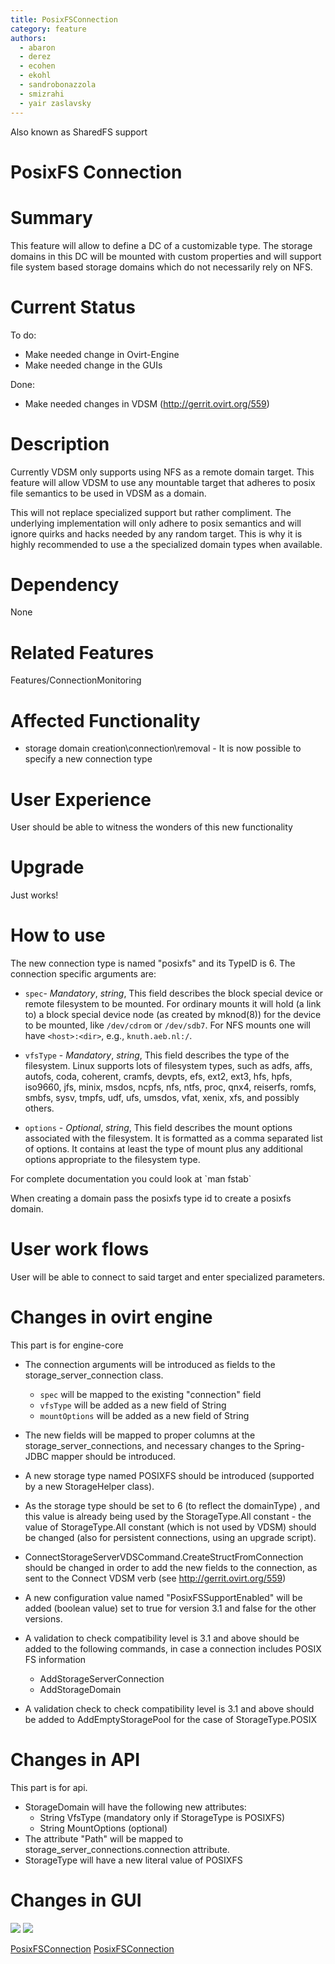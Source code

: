 ```yaml
---
title: PosixFSConnection
category: feature
authors:
  - abaron
  - derez
  - ecohen
  - ekohl
  - sandrobonazzola
  - smizrahi
  - yair zaslavsky
---
```


Also known as SharedFS support

# PosixFS Connection

# Summary

This feature will allow to define a DC of a customizable type.
The storage domains in this DC will be mounted with custom properties and will support file system based storage domains which do not necessarily rely on NFS.

# Current Status

To do:

*   Make needed change in Ovirt-Engine
*   Make needed change in the GUIs

Done:

*   Make needed changes in VDSM (<http://gerrit.ovirt.org/559>)

# Description

Currently VDSM only supports using NFS as a remote domain target. This feature will allow VDSM to use any mountable target that adheres to posix file semantics to be used in VDSM as a domain.

This will not replace specialized support but rather compliment. The underlying implementation will only adhere to posix semantics and will ignore quirks and hacks needed by any random target. This is why it is highly recommended to use a the specialized domain types when available.

# Dependency

None

# Related Features

Features/ConnectionMonitoring

# Affected Functionality

*   storage domain creation\\connection\\removal - It is now possible to specify a new connection type

# User Experience

User should be able to witness the wonders of this new functionality

# Upgrade

Just works!

# How to use

The new connection type is named "posixfs" and its TypeID is 6.
The connection specific arguments are:

*   `spec`- *Mandatory*, *string*, This field describes the block special device or remote filesystem to be mounted. For ordinary mounts it will hold (a link to) a block special device node (as created by mknod(8)) for the device to be mounted, like `/dev/cdrom` or `/dev/sdb7`. For NFS mounts one will have `<host>:<dir>`, e.g., `knuth.aeb.nl:/`.

*   `vfsType` - *Mandatory*, *string*, This field describes the type of the filesystem. Linux supports lots of filesystem types, such as adfs, affs, autofs, coda, coherent, cramfs, devpts, efs, ext2, ext3, hfs, hpfs, iso9660, jfs, minix, msdos, ncpfs, nfs, ntfs, proc, qnx4, reiserfs, romfs, smbfs, sysv, tmpfs, udf, ufs, umsdos, vfat, xenix, xfs, and possibly others.
*   `options` - *Optional*, *string*, This field describes the mount options associated with the filesystem. It is formatted as a comma separated list of options. It contains at least the type of mount plus any additional options appropriate to the filesystem type.

For complete documentation you could look at \`man fstab\`

When creating a domain pass the posixfs type id to create a posixfs domain.

# User work flows

User will be able to connect to said target and enter specialized parameters.

# Changes in ovirt engine

This part is for engine-core

*   The connection arguments will be introduced as fields to the storage_server_connection class.
    -   `spec` will be mapped to the existing "connection" field
    -   `vfsType` will be added as a new field of String
    -   `mountOptions` will be added as a new field of String


*   The new fields will be mapped to proper columns at the storage_server_connections, and necessary changes to the Spring-JDBC mapper should be introduced.
*   A new storage type named POSIXFS should be introduced (supported by a new StorageHelper class).
*   As the storage type should be set to 6 (to reflect the domainType) , and this value is already being used by the StorageType.All constant - the value of StorageType.All constant (which is not used by VDSM) should be changed (also for persistent connections, using an upgrade script).
*   ConnectStorageServerVDSCommand.CreateStructFromConnection should be changed in order to add the new fields to the connection, as sent to the Connect VDSM verb (see <http://gerrit.ovirt.org/559>)
*   A new configuration value named "PosixFSSupportEnabled" will be added (boolean value) set to true for version 3.1 and false for the other versions.
*   A validation to check compatibility level is 3.1 and above should be added to the following commands, in case a connection includes POSIX FS information
    -   AddStorageServerConnection
    -   AddStorageDomain


*   A validation check to check compatibility level is 3.1 and above should be added to AddEmptyStoragePool for the case of StorageType.POSIX

# Changes in API

This part is for api.

*   StorageDomain will have the following new attributes:
    -   String VfsType (mandatory only if StorageType is POSIXFS)
    -   String MountOptions (optional)
*   The attribute "Path" will be mapped to storage_server_connections.connection attribute.
*   StorageType will have a new literal value of POSIXFS

# Changes in GUI

![](/images/wiki/Posixfsnewdatacenterdialog.png)
![](/images/wiki/Posixfsnewdomaindialog.png)

[PosixFSConnection](/develop/release-management/features/)
[PosixFSConnection](/develop/release-management/releases/3.3/feature.html)
